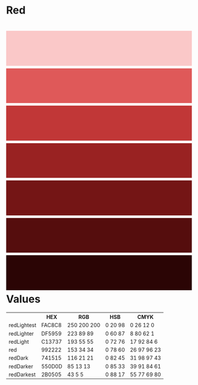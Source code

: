 Red
===
![image](redLightest.png)
![image](redLighter.png)
![image](redLight.png)
![image](red.png)
![image](redDark.png)
![image](redDarker.png)
![image](redDarkest.png)
Values
===

<table>
    <tr>
      <th></th>
      <th>HEX</th>
      <th>RGB</th>
      <th>HSB</th>
      <th>CMYK</th>
    </tr>
    <tr>
      <td>redLightest</td>
      <td>FAC8C8</td>
      <td>250 200 200</td>
      <td>0 20 98</td>
      <td>0 26 12 0</td>
    </tr>
    <tr>
      <td>redLighter</td>
      <td>DF5959</td>
      <td>223 89 89</td>
      <td>0 60 87</td>
      <td>8 80 62 1</td>
    </tr>
    <tr>
      <td>redLight</td>
      <td>C13737</td>
      <td>193 55 55</td>
      <td>0 72 76</td>
      <td>17 92 84 6</td>
    </tr>
    <tr>
      <td>red</td>
      <td>992222</td>
      <td>153 34 34</td>
      <td>0 78 60</td>
      <td>26 97 96 23</td>
    </tr>
    <tr>
      <td>redDark</td>
      <td>741515</td>
      <td>116 21 21</td>
      <td>0 82 45</td>
      <td>31 98 97 43</td>
    </tr>
    <tr>
      <td>redDarker</td>
      <td>550D0D</td>
      <td>85 13 13</td>
      <td>0 85 33</td>
      <td>39 91 84 61</td>
    </tr>
    <tr>
      <td>redDarkest</td>
      <td>2B0505</td>
      <td>43 5 5</td>
      <td>0 88 17</td>
      <td>55 77 69 80</td>
    </tr>
</table>
